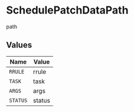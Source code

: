# SchedulePatchDataPath

path


## Values

| Name     | Value    |
| -------- | -------- |
| `RRULE`  | rrule    |
| `TASK`   | task     |
| `ARGS`   | args     |
| `STATUS` | status   |